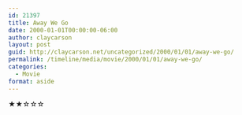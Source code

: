 ```yaml
---
id: 21397
title: Away We Go
date: 2000-01-01T00:00:00-06:00
author: claycarson
layout: post
guid: http://claycarson.net/uncategorized/2000/01/01/away-we-go/
permalink: /timeline/media/movie/2000/01/01/away-we-go/
categories:
  - Movie
format: aside
---
```

<div class="media-details"></div>

<div class="media-creator"></div>

<div class="media-rating">★★☆☆☆</div>
